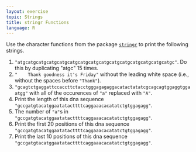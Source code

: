 ```yaml
---
layout: exercise
topic: Strings
title: stringr Functions
language: R
---
```


Use the character functions from the package [`stringr`](http://cran.r-project.org/package=stringr) to print the following strings.


1.  `"atgcatgcatgcatgcatgcatgcatgcatgcatgcatgcatgcatgcatgcatgcatgc"`. 
    Do this by duplicating "atgc" 15 times.
2.  `"    Thank goodness it's Friday"` without the leading white space
    (i.e., without the spaces before `"Thank"`).
3.  `"gcagtctgaggattccaccttctacctgggagagaggacatactatatcgcagcagtggaggtggaatgg"`
    with all of the occurences of `"a"` replaced with `"A"`.
4.  Print the length of this dna sequence `"gccgatgtacatggaatatacttttcaggaaacacatatctgtggagagg"`.
5.  The number of `"a"`s in `"gccgatgtacatggaatatacttttcaggaaacacatatctgtggagagg"`.
6.  Print the first 20 positions of this dna sequence `"gccgatgtacatggaatatacttttcaggaaacacatatctgtggagagg"`.
7.  Print the last 10 positions of this dna sequence `"gccgatgtacatggaatatacttttcaggaaacacatatctgtggagagg"`.

